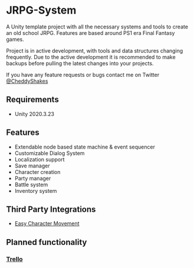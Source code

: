 # JRPG-System
A Unity template project with all the necessary systems and tools to create an old school JRPG. 
Features are based around PS1 era Final Fantasy games.

Project is in active development, with tools and data structures changing frequently. 
Due to the active development it is recommended to make backups before pulling the latest changes into your projects.

If you have any feature requests or bugs contact me on Twitter [@CheddyShakes](twitter.com/CheddyShakes)
## Requirements
- Unity 2020.3.23
## Features
- Extendable node based state machine & event sequencer
- Customizable Dialog System
- Localization support
- Save manager 
- Character creation
- Party manager
- Battle system
- Inventory system
## Third Party Integrations
- [Easy Character Movement](https://assetstore.unity.com/packages/templates/systems/easy-character-movement-57985)
## Planned functionality
### [Trello](https://trello.com/b/H51PWGcy/jrpg-system)


